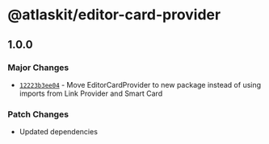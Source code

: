 # @atlaskit/editor-card-provider

## 1.0.0

### Major Changes

- [`12223b3ee04`](https://bitbucket.org/atlassian/atlassian-frontend/commits/12223b3ee04) - Move EditorCardProvider to new package instead of using imports from Link Provider and Smart Card

### Patch Changes

- Updated dependencies
